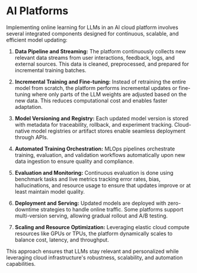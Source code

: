 
# AI Platforms

Implementing online learning for LLMs in an AI cloud platform involves several integrated components designed for continuous, scalable, and efficient model updating:

1. **Data Pipeline and Streaming:** The platform continuously collects new relevant data streams from user interactions, feedback, logs, and external sources. This data is cleaned, preprocessed, and prepared for incremental training batches.

2. **Incremental Training and Fine-tuning:** Instead of retraining the entire model from scratch, the platform performs incremental updates or fine-tuning where only parts of the LLM weights are adjusted based on the new data. This reduces computational cost and enables faster adaptation.

3. **Model Versioning and Registry:** Each updated model version is stored with metadata for traceability, rollback, and experiment tracking. Cloud-native model registries or artifact stores enable seamless deployment through APIs.

4. **Automated Training Orchestration:** MLOps pipelines orchestrate training, evaluation, and validation workflows automatically upon new data ingestion to ensure quality and compliance.

5. **Evaluation and Monitoring:** Continuous evaluation is done using benchmark tasks and live metrics tracking error rates, bias, hallucinations, and resource usage to ensure that updates improve or at least maintain model quality.

6. **Deployment and Serving:** Updated models are deployed with zero-downtime strategies to handle online traffic. Some platforms support multi-version serving, allowing gradual rollout and A/B testing.

7. **Scaling and Resource Optimization:** Leveraging elastic cloud compute resources like GPUs or TPUs, the platform dynamically scales to balance cost, latency, and throughput.

This approach ensures that LLMs stay relevant and personalized while leveraging cloud infrastructure's robustness, scalability, and automation capabilities.